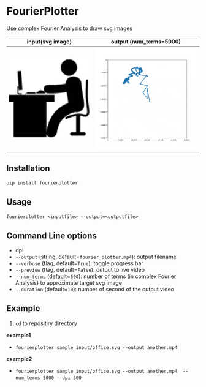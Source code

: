 # FourierPlotter

Use complex Fourier Analysis to draw svg images

|input(svg image) |output (num_terms=5000) |
|:-:|:-:|
|<img src="./imgs/office.svg" width="300">|<img src="./imgs/example_output.gif" width="350">|


## Installation

```shell
pip install fourierplotter
```

## Usage

```shell
fourierplotter <inputfile> --output=<outputfile>
```

## Command Line options

+ dpi
+ `--output` (string, default=`fourier_plotter.mp4`):  output filename
+ `--verbose` (flag, default=`True`): toggle progress bar
+ `--preview` (flag, default=`False`): output to live video
+ `--num_terms` (default=`500`): number of terms (in complex Fourier Analysis) to approximate target svg image
+ `--duration` (default=`10`): number of second of the output video

## Example

1. `cd` to repositiry directory

**example1**
+ `fourierplotter sample_input/office.svg --output another.mp4`

**example2**
+ `fourierplotter sample_input/office.svg --output another.mp4  --num_terms 5000 --dpi 300`